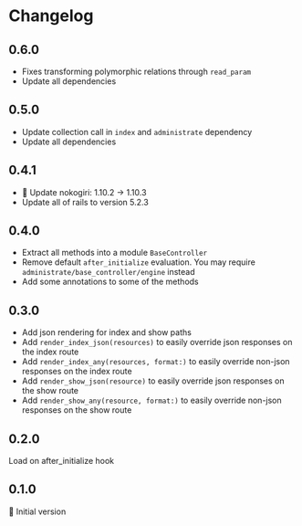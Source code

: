 # Changelog

## 0.6.0

- Fixes transforming polymorphic relations through `read_param`
- Update all dependencies

## 0.5.0

- Update collection call in `index` and `administrate` dependency
- Update all dependencies

## 0.4.1

- 🚨 Update nokogiri: 1.10.2 → 1.10.3
- Update all of rails to version 5.2.3

## 0.4.0

- Extract all methods into a module `BaseController`
- Remove default `after_initialize` evaluation. You may require `administrate/base_controller/engine` instead
- Add some annotations to some of the methods

## 0.3.0

- Add json rendering for index and show paths
- Add `render_index_json(resources)` to easily override json responses on the index route
- Add `render_index_any(resources, format:)` to easily override non-json responses on the index route
- Add `render_show_json(resource)` to easily override json responses on the show route
- Add `render_show_any(resource, format:)` to easily override non-json responses on the show route

## 0.2.0

Load on after_initialize hook

## 0.1.0

:baby: Initial version
